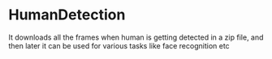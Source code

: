 # HumanDetection
It downloads all the frames when human is getting detected in a zip file, and then later it can be used for various tasks like face recognition etc

